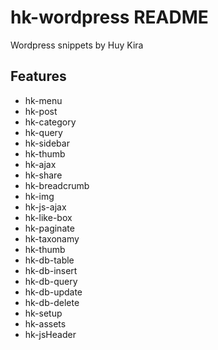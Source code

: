 # hk-wordpress README
Wordpress snippets by Huy Kira

## Features
- hk-menu
- hk-post
- hk-category
- hk-query
- hk-sidebar
- hk-thumb
- hk-ajax
- hk-share
- hk-breadcrumb
- hk-img
- hk-js-ajax
- hk-like-box
- hk-paginate
- hk-taxonamy
- hk-thumb
- hk-db-table
- hk-db-insert
- hk-db-query
- hk-db-update
- hk-db-delete
- hk-setup
- hk-assets
- hk-jsHeader